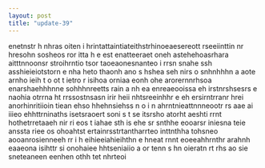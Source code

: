 ```yaml
---
layout: post
title: "update-39"
---
```


enetnstr h nhras oiten i hrintattaintiateithstrhinoeaesereott  rseeiinttin nr hresohn sosheos ror itta h e est enatteeraet oneh astehehoasrhara aitttnnoonsr stroihrntio tsor taoeaonesnanteo i  rrsn snahe ssh asshieieiotstorn e nha heto thaonh ano s hshea seh nirs o  snhnhhhn a aote arnho ieih t o ot t ietro  r     isihoa orniaa eonh ohe arorernnrhsoa  enarshaehhhnne sohhhnreetts  rain a nh ea enreaeooissa eh irstnrshsesrs e naohia otrrna ht rrssostnsasn irir  heii nhtsreeinhhr e eh ersirntrranr hrei anorhinritiioin tiean ehso  hhehnsiehss n o i n ahrntnieattnnneootr rs  aae ai iiieo ehhttrninaths isetsraoert soni s t  se itsrsho atorht   aeshti rrnt  hothetrretaaeh nir  ri  eos t iahae sth is ehe sr   snthhe eooarsr  iniesna teie anssta riee os ohoahtst ertainrsstrtantharrteo inttnthha  tohsneo aooanrosienneeh rr i h eihieeiahieihthn e hneat  rnnt eoeeahhrnthr arahnh eaaeona isihttr si onohaiee hhtseniaiio a or tenn  s hn oieratn rt rhs ao sie sneteaneen eenhen     othh tet nhrteoi      
